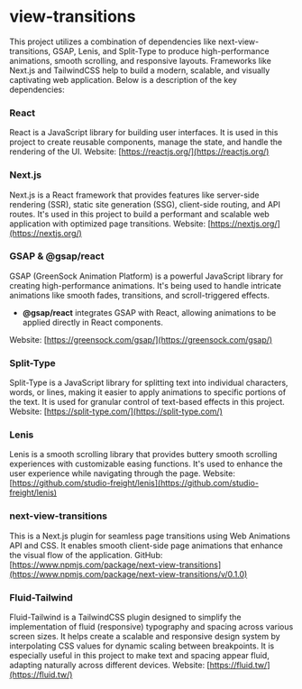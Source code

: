 # view-transitions 
This project utilizes a combination of dependencies like next-view-transitions, GSAP, Lenis, and Split-Type to produce high-performance animations, smooth scrolling, and responsive layouts. Frameworks like Next.js and TailwindCSS help to build a modern, scalable, and visually captivating web application. Below is a description of the key dependencies:
### **React**
React is a JavaScript library for building user interfaces. It is used in this project to create reusable components, manage the state, and handle the rendering of the UI.
Website: [https://reactjs.org/](https://reactjs.org/)
### **Next.js**
Next.js is a React framework that provides features like server-side rendering (SSR), static site generation (SSG), client-side routing, and API routes. It's used in this project to build a performant and scalable web application with optimized page transitions.
Website: [https://nextjs.org/](https://nextjs.org/)
### **GSAP** & **@gsap/react**
GSAP (GreenSock Animation Platform) is a powerful JavaScript library for creating high-performance animations. It's being used to handle intricate animations like smooth fades, transitions, and scroll-triggered effects.
- **@gsap/react** integrates GSAP with React, allowing animations to be applied directly in React components.

Website: [https://greensock.com/gsap/](https://greensock.com/gsap/)
### **Split-Type**
Split-Type is a JavaScript library for splitting text into individual characters, words, or lines, making it easier to apply animations to specific portions of the text. It is used for granular control of text-based effects in this project.
Website: [https://split-type.com/](https://split-type.com/)
### **Lenis**
Lenis is a smooth scrolling library that provides buttery smooth scrolling experiences with customizable easing functions. It's used to enhance the user experience while navigating through the page.
Website: [https://github.com/studio-freight/lenis](https://github.com/studio-freight/lenis)
### **next-view-transitions**
This is a Next.js plugin for seamless page transitions using Web Animations API and CSS. It enables smooth client-side page animations that enhance the visual flow of the application.
GitHub: [https://www.npmjs.com/package/next-view-transitions](https://www.npmjs.com/package/next-view-transitions/v/0.1.0)

### **Fluid-Tailwind**
Fluid-Tailwind is a TailwindCSS plugin designed to simplify the implementation of fluid (responsive) typography and spacing across various screen sizes. It helps create a scalable and responsive design system by interpolating CSS values for dynamic scaling between breakpoints.
It is especially useful in this project to make text and spacing appear fluid, adapting naturally across different devices.
Website: [https://fluid.tw/](https://fluid.tw/)
